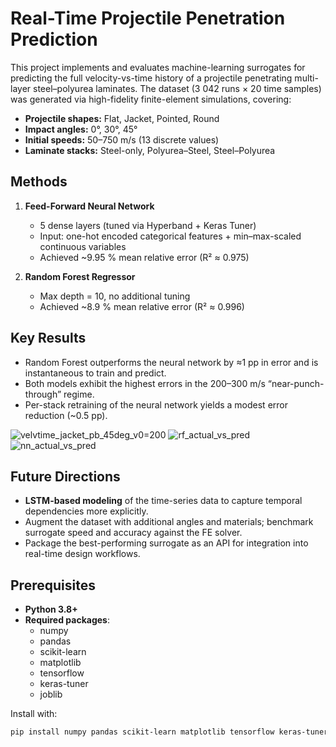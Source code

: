# Real-Time Projectile Penetration Prediction

This project implements and evaluates machine-learning surrogates for predicting the full velocity-vs-time history of a projectile penetrating multi-layer steel–polyurea laminates. The dataset (3 042 runs × 20 time samples) was generated via high-fidelity finite-element simulations, covering:

- **Projectile shapes:** Flat, Jacket, Pointed, Round  
- **Impact angles:** 0°, 30°, 45°  
- **Initial speeds:** 50–750 m/s (13 discrete values)  
- **Laminate stacks:** Steel-only, Polyurea–Steel, Steel–Polyurea  

## Methods

1. **Feed-Forward Neural Network**  
   - 5 dense layers (tuned via Hyperband + Keras Tuner)  
   - Input: one-hot encoded categorical features + min–max-scaled continuous variables  
   - Achieved ~9.95 % mean relative error (R² ≈ 0.975)

2. **Random Forest Regressor**  
   - Max depth = 10, no additional tuning  
   - Achieved ~8.9 % mean relative error (R² ≈ 0.996)

## Key Results

- Random Forest outperforms the neural network by ≈1 pp in error and is instantaneous to train and predict.  
- Both models exhibit the highest errors in the 200–300 m/s “near-punch-through” regime.  
- Per-stack retraining of the neural network yields a modest error reduction (~0.5 pp).

![velvtime_jacket_pb_45deg_v0=200](https://github.com/user-attachments/assets/25491127-7a46-4307-926b-76a629b7d9af)
![rf_actual_vs_pred](https://github.com/user-attachments/assets/92e47100-365d-445c-b6b8-e1e5c7278b9b)
![nn_actual_vs_pred](https://github.com/user-attachments/assets/2740a51f-eec1-415d-8f9d-ba3e48aa929b)

## Future Directions

- **LSTM-based modeling** of the time-series data to capture temporal dependencies more explicitly.  
- Augment the dataset with additional angles and materials; benchmark surrogate speed and accuracy against the FE solver.  
- Package the best-performing surrogate as an API for integration into real-time design workflows.


## Prerequisites
- **Python 3.8+**  
- **Required packages**:
  - numpy  
  - pandas  
  - scikit-learn  
  - matplotlib  
  - tensorflow  
  - keras-tuner  
  - joblib  

Install with:
```bash
pip install numpy pandas scikit-learn matplotlib tensorflow keras-tuner joblib
